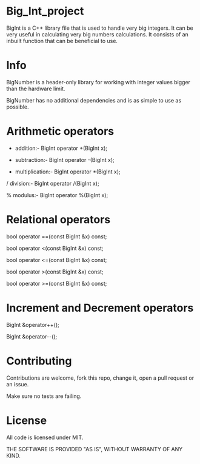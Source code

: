 # Big_Int_project
BigInt is a C++ library file that is used to handle very big integers. It can be very useful in calculating very big numbers calculations. It consists of  an inbuilt function  that can be beneficial to use.

# Info
BigNumber is a header-only library for working with integer values bigger than the hardware limit.

BigNumber has no additional dependencies and is as simple to use as possible.

# Arithmetic operators
+ addition:- BigInt operator +(BigInt x);

- subtraction:- BigInt operator -(BigInt x);

* multiplication:- BigInt operator *(BigInt x);

/ division:- BigInt operator /(BigInt x);

% modulus:- BigInt operator %(BigInt x);

# Relational operators
bool operator ==(const BigInt &x) const;

bool operator <(const BigInt &x) const;

bool operator <=(const BigInt &x) const;

bool operator >(const BigInt &x) const;

bool operator >=(const BigInt &x) const;

# Increment and Decrement operators
 BigInt &operator++();

 BigInt &operator--();

# Contributing
Contributions are welcome, fork this repo, change it, open a pull request or an issue.

Make sure no tests are failing.

# License
All code is licensed under MIT.

THE SOFTWARE IS PROVIDED "AS IS", WITHOUT WARRANTY OF ANY KIND.





 




